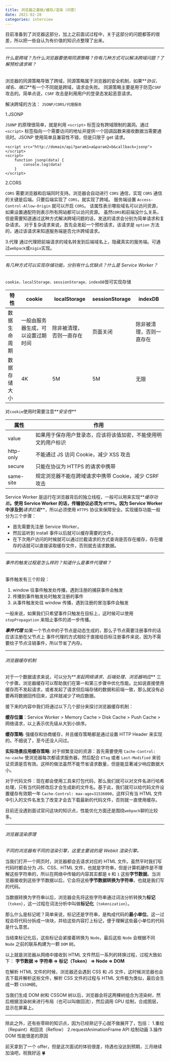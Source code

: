 ```yaml
---
title: 浏览器之基础/缓存/渲染（问答）
date: 2021-02-28
categories: interview
---
```


目前准备到了浏览器这部分，加上之前面试过程中，关于这部分的问题都答的很差，所以把一些自认为有价值的知识点整理了出来。

---

###### 什么是跨域？为什么浏览器要使用同源策略？你有几种方式可以解决跨域问题？了解预检请求嘛？

浏览器的同源策略导致了跨域，同源策略属于浏览器的安全机制，如果**_协议、域名、端口_**有一个不同就是跨域，请求会失败。
同源策略主要是用于防范`CSRF`攻击的。简单点说，`CSRF` 攻击是利用用户的登录态发起恶意请求。

解决跨域的方法： `JSONP/CORS/代理服务`

1.JSONP

`JSONP` 的原理很简单，就是利用 `<script>` 标签没有跨域限制的漏洞。通过 `<script>` 标签指向一个需要访问的地址并提供一个回调函数来接收数据当需要通讯时。JSONP 使用简单且兼容性不错，但是只限于 get 请求。

```
<script src="http://domain/api?param1=a&param2=b&callback=jsonp"></script>
<script>
    function jsonp(data) {
        console.log(data)
    }
</script>  
```

2.CORS

`CORS` 需要浏览器和后端同时支持。浏览器会自动进行 `CORS` 通信，实现 `CORS` 通信的关键是后端。只要后端实现了 `CORS`，就实现了跨域。
服务端设置 `Access-Control-Allow-Origin` 就可以开启 `CORS`。 该属性表示哪些域名可以访问资源，如果设置通配符则表示所有网站都可以访问资源。
虽然`CORS`和前端没什么关系，但是需要知道通过这种方式解决跨域问题的话，发送的请求会分别为简单请求和复杂请求。
对于复杂请求来说，首先会发起一个预检请求，该请求是 `option` 方法的，通过该请求来知道服务端是否允许跨域请求。

3.代理
通过代理把前端请求的域名转发到后端域名上，隐藏真实的服务端。可通过`webpack`或`nigix`实现。

---

###### 有几种方式可以实现存储功能，分别有什么优缺点？什么是 Service Worker？

`cookie，localStorage，sessionStorage，indexDB`皆可实现存储

| 特性         | cookie                             | localStorage             | sessionStorage | indexDB                  |
| ------------ | ---------------------------------- | ------------------------ | -------------- | ------------------------ |
| 数据生命周期 | 一般由服务器生成，可以设置过期时间 | 除非被清理，否则一直存在 | 页面关闭       | 除非被清理，否则一直存在 |
| 数据存储大小 | 4K                                 | 5M                       | 5M             | 无限                     |

对`cookie`使用时需要注意**_安全性_**

| 属性      | 作用                                                           |
| --------- | -------------------------------------------------------------- |
| value     | 如果用于保存用户登录态，应该将该值加密，不能使用明文的用户标识 |
| http-only | 不能通过 JS 访问 Cookie，减少 XSS 攻击                         |
| secure    | 只能在协议为 HTTPS 的请求中携带                                |
| same-site | 规定浏览器不能在跨域请求中携带 Cookie，减少 CSRF 攻击          |

Service Worker 是运行在浏览器背后的独立线程，一般可以用来实现**_缓存功能_**。使用 Service Worker 的话，传输协议必须为 `HTTPS`。因为 Service Worker 中涉及到**_请求拦截_**，所以必须使用 `HTTPS` 协议来保障安全。实现缓存功能一般分为三个步骤：

- 首先需要先注册 Service Worker，
- 然后监听到 install 事件以后就可以缓存需要的文件，
- 在下次用户访问的时候就可以通过拦截请求的方式查询是否存在缓存，存在缓存的话就可以直接读取缓存文件，否则就去请求数据。

---

###### 事件的触发过程是怎么样的？知道什么是事件代理嘛？

事件触发有三个阶段：

1. window 往事件触发处传播，遇到注册的捕获事件会触发
2. 传播到事件触发处时触发注册的事件
3. 从事件触发处往 window 传播，遇到注册的冒泡事件会触发

一般来说，如果我们只希望事件只触发在目标上，这时候可以使用 `stopPropagation` 来阻止事件的进一步传播。

**_事件代理_**
如果一个节点中的子节点是动态生成的，那么子节点需要注册事件的话应该注册在父节点上
事件代理的方式相较于直接给目标注册事件来说，因为不需要给子节点注销事件，所以节省了内存。

---

###### 浏览器缓存机制

对于一个数据请求来说，可以分为**_发起网络请求、后端处理、浏览器响应_** 三个步骤。浏览器缓存可以帮助我们在第一和第三步骤中优化性能。比如说直接使用缓存而不发起请求，或者发起了请求但后端存储的数据和前端一致，那么就没有必要再将数据回传回来，这样就减少了响应数据。

接下来的内容中我们将通过以下几个部分来探讨浏览器缓存机制：

**缓存位置**：Service Worker > Memory Cache > Disk Cache > Push Cache > 网络请求，以上表示优先级从大到小排序。

**缓存策略**: 强缓存和协商缓存，并且缓存策略都是通过设置 HTTP Header 来实现的。不细说了，至今还没人问过。

**实际场景应用缓存策略**:
对于频繁变动的资源：首先需要使用 `Cache-Control: no-cache` 使浏览器每次都请求服务器，然后配合 `ETag` 或者 `Last-Modified` 来验证资源是否有效。这样的做法虽然不能节省请求数量，但是能显著减少响应数据大小。

对于代码文件：现在都会使用工具来打包代码，那么我们就可以对文件名进行哈希处理，只有当代码修改后才会生成新的文件名。基于此，我们就可以给代码文件设置缓存有效期一年 `Cache-Control: max-age=31536000`，这样只有当 HTML 文件中引入的文件名发生了改变才会去下载最新的代码文件，否则就一直使用缓存。

目前还没遇到面试官问这块的知识点，性能优化方面还是围绕`webpack`聊的比较多。

---

###### 浏览器渲染原理

_不同的浏览器有不同的渲染引擎，这里主要说的是 Webkit 渲染引擎。_

当我们打开一个网页时，浏览器都会去请求对应的 HTML 文件。虽然平时我们写代码时都会分为 JS、CSS、HTML 文件，也就是字符串，但是计算机硬件是不理解这些字符串的，所以在网络中传输的内容其实都是 `0` 和 `1` 这些**字节数据**。当浏览器接收到这些字节数据以后，它会将这些**字节数据转换为字符串**，也就是我们写的代码。

当数据转换为字符串以后，浏览器会先将这些字符串通过词法分析转换为**标记**（`token`），这一过程在词法分析中叫做**标记化**（`tokenization`）。

那么什么是标记呢？简单来说，标记还是字符串，是构成代码的**最小单位**。这一过程会将代码分拆成一块块，并给这些内容打上标记，便于理解这些最小单位的代码是什么意思。

当结束标记化后，这些标记会紧接着转换为 `Node`，最后这些 `Node` 会根据不同 `Node` 之前的联系构建为一颗 `DOM` 树。

以上就是浏览器从网络中接收到 HTML 文件然后一系列的转换过程，过程大致如下：
**字节数据 => 字符串 => 标记（Token） => Node => DOM**

在解析 HTML 文件的时候，浏览器还会遇到 CSS 和 JS 文件，这时候浏览器也会去下载并解析这些文件，解析 CSS 文件的过程与 HTML 文件极为类似，最后会生成一颗 `CSSOM`树。

当我们生成 DOM 树和 CSSOM 树以后，浏览器会将这两棵树组合为渲染树，然后根据渲染树来进行布局（也可以叫做回流），然后调用 GPU 绘制，合成图层，显示在屏幕上。

---

除此之外，还有些零碎的知识点，因为已经熟记于心就不做展开了，包括： 1.重绘（Repaint）和回流（Reflow）
2.requestAnimationFrame API 绘制动画 3.操作 DOM 性能很差的原因

前天拿到了一个 offer，但是这次面试的体验很差，待遇也没达到预期，三月继续加油吧，祝我好运 🍀
